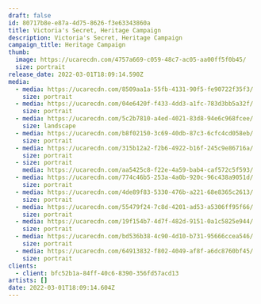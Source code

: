 ```yaml
---
draft: false
id: 80717b8e-e87a-4d75-8626-f3e63343860a
title: Victoria's Secret, Heritage Campaign
description: Victoria's Secret, Heritage Campaign
campaign_title: Heritage Campaign
thumb:
  image: https://ucarecdn.com/4757a669-c059-48c7-ac05-aa00ff5f0b45/
  size: portrait
release_date: 2022-03-01T18:09:14.590Z
media:
  - media: https://ucarecdn.com/8509aa1a-55fb-4131-90f5-fe90722f35f3/
    size: portrait
  - media: https://ucarecdn.com/04e6420f-f433-4dd3-a1fc-783d3bb5a32f/
    size: portrait
  - media: https://ucarecdn.com/5c2b7810-a4ed-4021-83d8-94e6c968fcee/
    size: landscape
  - media: https://ucarecdn.com/b8f02150-3c69-40db-87c3-6cfc4cd058eb/
    size: portrait
  - media: https://ucarecdn.com/315b12a2-f2b6-4922-b16f-245c9e86716a/
    size: portrait
  - size: portrait
    media: https://ucarecdn.com/aa5425c8-f22e-4a59-bab4-caf572c5f593/
  - media: https://ucarecdn.com/774c46b5-253a-4a0b-920c-96c438a9051d/
    size: portrait
  - media: https://ucarecdn.com/4de89f83-5330-476b-a221-68e8365c2613/
    size: portrait
  - media: https://ucarecdn.com/55479f24-7c8d-4201-ad53-a5306ff95f66/
    size: portrait
  - media: https://ucarecdn.com/19f154b7-4d7f-482d-9151-0a1c5825e944/
    size: portrait
  - media: https://ucarecdn.com/bd536b38-4c90-4d10-b731-95666ccea546/
    size: portrait
  - media: https://ucarecdn.com/64913832-f802-4049-af8f-a6dc8760bf45/
    size: portrait
clients:
  - client: bfc52b1a-84ff-40c6-8390-356fd57acd13
artists: []
date: 2022-03-01T18:09:14.604Z
---
```

